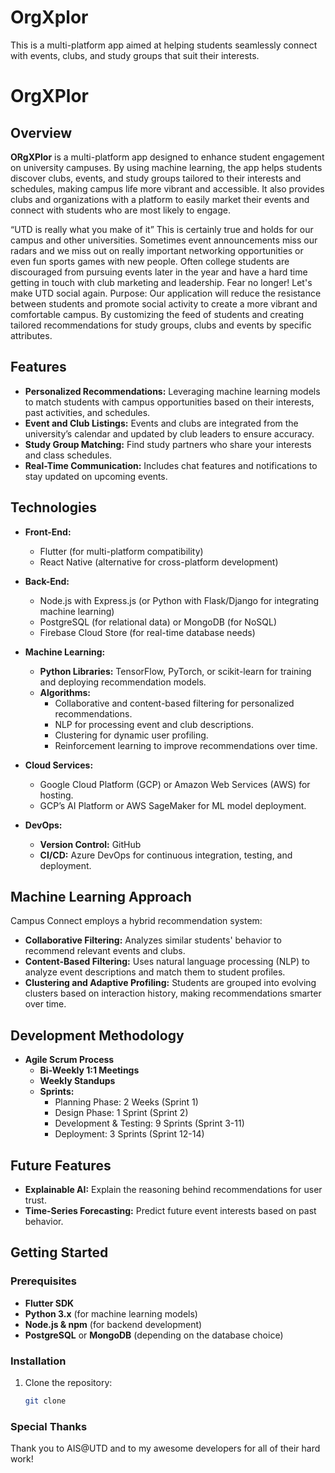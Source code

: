 # OrgXplor
This is a multi-platform app aimed at helping students seamlessly connect with events, clubs, and study groups that suit their interests. 

# OrgXPlor

## Overview
**ORgXPlor** is a multi-platform app designed to enhance student engagement on university campuses. By using machine learning, the app helps students discover clubs, events, and study groups tailored to their interests and schedules, making campus life more vibrant and accessible. It also provides clubs and organizations with a platform to easily market their events and connect with students who are most likely to engage.

“UTD is really what you make of it” This is certainly true and holds for our campus and other universities. Sometimes event announcements miss our radars and we miss out on really important networking opportunities or even fun sports games with new people. Often college students are discouraged from pursuing events later in the year and have a hard time getting in touch with club marketing and leadership. Fear no longer! Let's make UTD social again. 
Purpose: Our application will reduce the resistance between students and promote social activity to create a more vibrant and comfortable campus. By customizing the feed of students and creating tailored recommendations for study groups, clubs and events by specific attributes. 

## Features
- **Personalized Recommendations:** Leveraging machine learning models to match students with campus opportunities based on their interests, past activities, and schedules.
- **Event and Club Listings:** Events and clubs are integrated from the university’s calendar and updated by club leaders to ensure accuracy.
- **Study Group Matching:** Find study partners who share your interests and class schedules.
- **Real-Time Communication:** Includes chat features and notifications to stay updated on upcoming events.
  
## Technologies
- **Front-End:**
  - Flutter (for multi-platform compatibility)
  - React Native (alternative for cross-platform development)
  
- **Back-End:**
  - Node.js with Express.js (or Python with Flask/Django for integrating machine learning)
  - PostgreSQL (for relational data) or MongoDB (for NoSQL)
  - Firebase Cloud Store (for real-time database needs)

- **Machine Learning:**
  - **Python Libraries:** TensorFlow, PyTorch, or scikit-learn for training and deploying recommendation models.
  - **Algorithms:**
    - Collaborative and content-based filtering for personalized recommendations.
    - NLP for processing event and club descriptions.
    - Clustering for dynamic user profiling.
    - Reinforcement learning to improve recommendations over time.
  
- **Cloud Services:**
  - Google Cloud Platform (GCP) or Amazon Web Services (AWS) for hosting.
  - GCP’s AI Platform or AWS SageMaker for ML model deployment.
  
- **DevOps:**
  - **Version Control:** GitHub
  - **CI/CD:** Azure DevOps for continuous integration, testing, and deployment.

## Machine Learning Approach
Campus Connect employs a hybrid recommendation system:
- **Collaborative Filtering:** Analyzes similar students' behavior to recommend relevant events and clubs.
- **Content-Based Filtering:** Uses natural language processing (NLP) to analyze event descriptions and match them to student profiles.
- **Clustering and Adaptive Profiling:** Students are grouped into evolving clusters based on interaction history, making recommendations smarter over time.

## Development Methodology
- **Agile Scrum Process**
  - **Bi-Weekly 1:1 Meetings**
  - **Weekly Standups**
  - **Sprints:**
    - Planning Phase: 2 Weeks (Sprint 1)
    - Design Phase: 1 Sprint (Sprint 2)
    - Development & Testing: 9 Sprints (Sprint 3-11)
    - Deployment: 3 Sprints (Sprint 12-14)

## Future Features
- **Explainable AI:** Explain the reasoning behind recommendations for user trust.
- **Time-Series Forecasting:** Predict future event interests based on past behavior.
  
## Getting Started
### Prerequisites
- **Flutter SDK**
- **Python 3.x** (for machine learning models)
- **Node.js & npm** (for backend development)
- **PostgreSQL** or **MongoDB** (depending on the database choice)
  
### Installation
1. Clone the repository:
   ```bash
   git clone

### Special Thanks

Thank you to AIS@UTD and to my awesome developers for all of their hard work!
